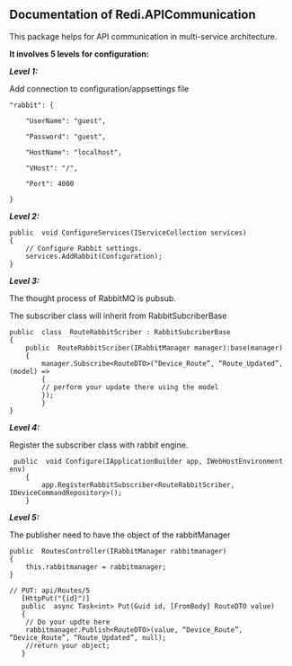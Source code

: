 ﻿## **Documentation of Redi.APICommunication**

This package helps for API communication in multi-service architecture.

**It involves 5 levels for configuration:**

***Level 1:***

Add connection to configuration/appsettings file

    "rabbit": {
    
	    "UserName": "guest",
	    
	    "Password": "guest",
	    
	    "HostName": "localhost",
	    
	    "VHost": "/",
	    
	    "Port": 4000
    
    }

***Level 2:***

    public  void ConfigureServices(IServiceCollection services)
    {    
	    // Configure Rabbit settings.    
	    services.AddRabbit(Configuration);    
    }

***Level 3:***

The thought process of RabbitMQ is pubsub.

The subscriber class will inherit from RabbitSubcriberBase

    public  class  RouteRabbitScriber : RabbitSubcriberBase
    {
	    public  RouteRabbitScriber(IRabbitManager manager):base(manager)
	    {
		    manager.Subscribe<RouteDTO>(“Device_Route”, “Route_Updated”, (model) =>
		    {
		    // perform your update there using the model
		    });
		    }
    }

***Level 4:***

Register the subscriber class with rabbit engine.

   

     public  void Configure(IApplicationBuilder app, IWebHostEnvironment env)
        {        
	        app.RegisterRabbitSubscriber<RouteRabbitScriber, IDeviceCommandRepository>();        
        }

***Level 5:***

The publisher need to have the object of the rabbitManager

    public  RoutesController(IRabbitManager rabbitmanager)
    {
	    this.rabbitmanager = rabbitmanager;    
    }

    // PUT: api/Routes/5    
       [HttpPut("{id}")]    
       public  async Task<int> Put(Guid id, [FromBody] RouteDTO value)    
       {    
   	    // Do your updte here    
   	    rabbitmanager.Publish<RouteDTO>(value, “Device_Route”, “Device_Route”, “Route_Updated”, null);    
   	    //return your object;    
       }

